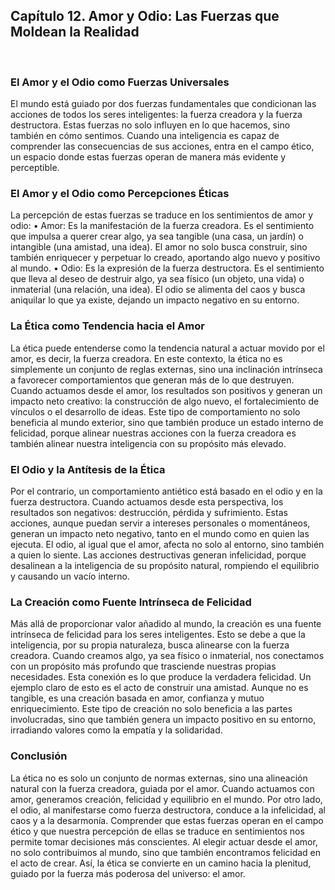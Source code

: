## Capítulo 12. Amor y Odio: Las Fuerzas que Moldean la Realidad
 
### El Amor y el Odio como Fuerzas Universales
El mundo está guiado por dos fuerzas fundamentales que condicionan las acciones de todos los seres inteligentes: la fuerza creadora y la fuerza destructora. Estas fuerzas no solo influyen en lo que hacemos, sino también en cómo sentimos. Cuando una inteligencia es capaz de comprender las consecuencias de sus acciones, entra en el campo ético, un espacio donde estas fuerzas operan de manera más evidente y perceptible.
### El Amor y el Odio como Percepciones Éticas
La percepción de estas fuerzas se traduce en los sentimientos de amor y odio:
•	Amor: Es la manifestación de la fuerza creadora. Es el sentimiento que impulsa a querer crear algo, ya sea tangible (una casa, un jardín) o intangible (una amistad, una idea). El amor no solo busca construir, sino también enriquecer y perpetuar lo creado, aportando algo nuevo y positivo al mundo.
•	Odio: Es la expresión de la fuerza destructora. Es el sentimiento que lleva al deseo de destruir algo, ya sea físico (un objeto, una vida) o inmaterial (una relación, una idea). El odio se alimenta del caos y busca aniquilar lo que ya existe, dejando un impacto negativo en su entorno.
### La Ética como Tendencia hacia el Amor
La ética puede entenderse como la tendencia natural a actuar movido por el amor, es decir, la fuerza creadora. En este contexto, la ética no es simplemente un conjunto de reglas externas, sino una inclinación intrínseca a favorecer comportamientos que generan más de lo que destruyen.
Cuando actuamos desde el amor, los resultados son positivos y generan un impacto neto creativo: la construcción de algo nuevo, el fortalecimiento de vínculos o el desarrollo de ideas. Este tipo de comportamiento no solo beneficia al mundo exterior, sino que también produce un estado interno de felicidad, porque alinear nuestras acciones con la fuerza creadora es también alinear nuestra inteligencia con su propósito más elevado.
### El Odio y la Antítesis de la Ética
Por el contrario, un comportamiento antiético está basado en el odio y en la fuerza destructora. Cuando actuamos desde esta perspectiva, los resultados son negativos: destrucción, pérdida y sufrimiento. Estas acciones, aunque puedan servir a intereses personales o momentáneos, generan un impacto neto negativo, tanto en el mundo como en quien las ejecuta.
El odio, al igual que el amor, afecta no solo al entorno, sino también a quien lo siente. Las acciones destructivas generan infelicidad, porque desalinean a la inteligencia de su propósito natural, rompiendo el equilibrio y causando un vacío interno.
### La Creación como Fuente Intrínseca de Felicidad
Más allá de proporcionar valor añadido al mundo, la creación es una fuente intrínseca de felicidad para los seres inteligentes. Esto se debe a que la inteligencia, por su propia naturaleza, busca alinearse con la fuerza creadora. Cuando creamos algo, ya sea físico o inmaterial, nos conectamos con un propósito más profundo que trasciende nuestras propias necesidades. Esta conexión es lo que produce la verdadera felicidad.
Un ejemplo claro de esto es el acto de construir una amistad. Aunque no es tangible, es una creación basada en amor, confianza y mutuo enriquecimiento. Este tipo de creación no solo beneficia a las partes involucradas, sino que también genera un impacto positivo en su entorno, irradiando valores como la empatía y la solidaridad.
### Conclusión
La ética no es solo un conjunto de normas externas, sino una alineación natural con la fuerza creadora, guiada por el amor. Cuando actuamos con amor, generamos creación, felicidad y equilibrio en el mundo. Por otro lado, el odio, al manifestarse como fuerza destructora, conduce a la infelicidad, al caos y a la desarmonía.
Comprender que estas fuerzas operan en el campo ético y que nuestra percepción de ellas se traduce en sentimientos nos permite tomar decisiones más conscientes. Al elegir actuar desde el amor, no solo contribuimos al mundo, sino que también encontramos felicidad en el acto de crear. Así, la ética se convierte en un camino hacia la plenitud, guiado por la fuerza más poderosa del universo: el amor.
 
